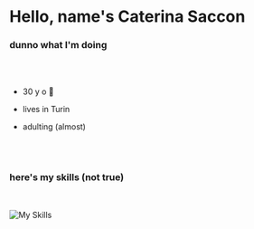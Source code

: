 # Hello, name's Caterina Saccon

###  dunno what I'm doing

<br>
<br>

- 30 y o :cherry_blossom:

- lives in Turin

- adulting (almost)

<br>
<br>



### here's my skills (not true)

<br>


![My Skills](https://skillicons.dev/icons?i=py,git,github,discord,bootstrap,arduino)

